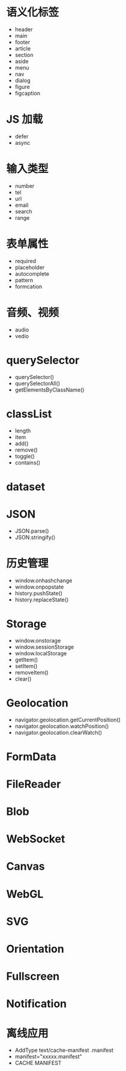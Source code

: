# 语义化标签

- header
- main
- footer
- article
- section
- aside
- menu
- nav
- dialog
- figure
- figcaption

# JS 加载

- defer
- async

# 输入类型

- number
- tel
- url
- email
- search
- range

# 表单属性

- required
- placeholder
- autocomplete
- pattern
- formcation

# 音频、视频

- audio
- vedio

# querySelector

- querySelector()
- querySelectorAll()
- getElementsByClassName()

# classList

- length
- item
- add()
- remove()
- toggle()
- contains()

# dataset

# JSON

- JSON.parse()
- JSON.stringify()

# 历史管理

- window.onhashchange
- window.onpopstate
- history.pushState()
- history.replaceState()

# Storage

- window.onstorage
- window.sessionStorage
- window.localStorage
- getItem()
- setItem()
- removeItem()
- clear()

# Geolocation

- navigator.geolocation.getCurrentPosition()
- navigator.geolocation.watchPosition()
- navigator.geolocation.clearWatch()

# FormData

# FileReader

# Blob

# WebSocket

# Canvas

# WebGL

# SVG

# Orientation

# Fullscreen

# Notification

# 离线应用

- AddType text/cache-manifest .manifest
- manifest="xxxxx.manifest"
- CACHE MANIFEST
